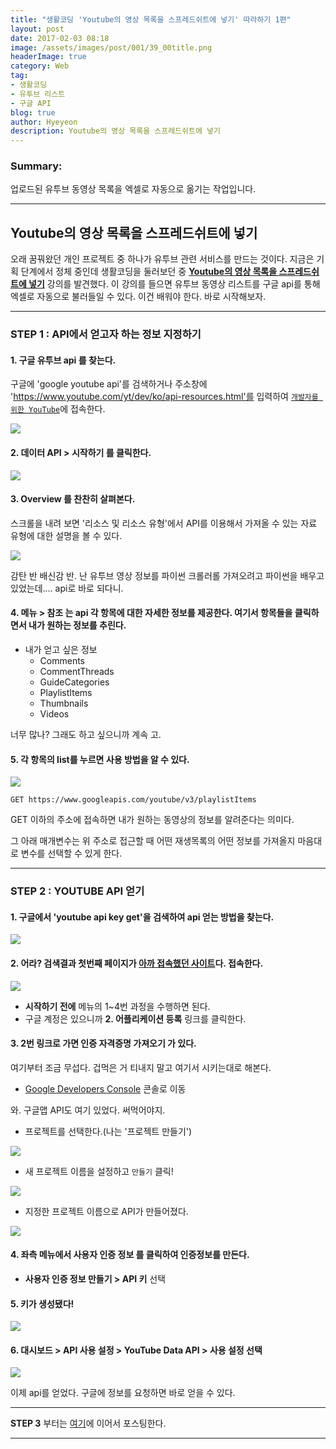 ```yaml
---
title: "생활코딩 'Youtube의 영상 목록을 스프레드쉬트에 넣기' 따라하기 1편"
layout: post
date: 2017-02-03 08:18
image: /assets/images/post/001/39_00title.png
headerImage: true
category: Web
tag:
- 생활코딩
- 유투브 리스트
- 구글 API
blog: true
author: Hyeyeon
description: Youtube의 영상 목록을 스프레드쉬트에 넣기
---
```


### Summary:

업로드된 유투브 동영상 목록을 엑셀로 자동으로 옮기는 작업입니다.

---

## Youtube의 영상 목록을 스프레드쉬트에 넣기

오래 꿈꿔왔던 개인 프로젝트 중 하나가 유투브 관련 서비스를 만드는 것이다. 지금은 기획 단계에서 정체 중인데 생활코딩을 둘러보던 중 **[Youtube의 영상 목록을 스프레드쉬트에 넣기](https://opentutorials.org/module/2503/14109)** 강의를 발견했다. 이 강의를 들으면 유투브 동영상 리스트를 구글 api를 통해 엑셀로 자동으로 불러들일 수 있다. 이건 배워야 한다. 바로 시작해보자.

---

### STEP 1 : API에서 얻고자 하는 정보 지정하기

#### 1. **구글 유투브 api** 를 찾는다.

구글에 'google youtube api'를 검색하거나 주소창에 'https://www.youtube.com/yt/dev/ko/api-resources.html'를 입력하여 [`개발자를 위한 YouTube`](https://www.youtube.com/yt/dev/ko/api-resources.html)에 접속한다.

![](/assets/images/post/001/39_01.png)

#### 2. **데이터 API > 시작하기** 를 클릭한다.

![](/assets/images/post/001/39_02.png)

#### 3. **Overview** 를 찬찬히 살펴본다.

스크롤을 내려 보면 '리소스 및 리소스 유형'에서 API를 이용해서 가져올 수 있는 자료 유형에 대한 설명을 볼 수 있다.

![](/assets/images/post/001/39_03.png)

감탄 반 배신감 반. 난 유투브 영상 정보를 파이썬 크롤러롤 가져오려고 파이썬을 배우고 있었는데.... api로 바로 되다니.

#### 4. **메뉴 > 참조** 는 api 각 항목에 대한 자세한 정보를 제공한다. 여기서 항목들을 클릭하면서 내가 원하는 정보를 추린다.

* 내가 얻고 싶은 정보
	* Comments
	* CommentThreads
	* GuideCategories
	* PlaylistItems
	* Thumbnails
	* Videos

너무 많나? 그래도 하고 싶으니까 계속 고.

#### 5. 각 항목의 list를 누르면 사용 방법을 알 수 있다.

![](/assets/images/post/001/39_04.png)

```
GET https://www.googleapis.com/youtube/v3/playlistItems
```

GET 이하의 주소에 접속하면 내가 원하는 동영상의 정보를 알려준다는 의미다.

그 아래 매개변수는 위 주소로 접근할 때 어떤 재생목록의 어떤 정보를 가져올지 마음대로 변수를 선택할 수 있게 한다.

---

### STEP 2 : YOUTUBE API 얻기

#### 1. 구글에서 'youtube api key get'을 검색하여 api 얻는 방법을 찾는다.

![](/assets/images/post/001/39_05.png)

#### 2. 어라? 검색결과 첫번째 페이지가 [아까 접속했던 사이트](https://developers.google.com/youtube/v3/getting-started?hl=ko)다. 접속한다.

![](/assets/images/post/001/39_06.png)

* **시작하기 전에** 메뉴의 1~4번 과정을 수행하면 된다.
* 구글 계정은 있으니까 **2. 어플리케이션 등록** 링크를 클릭한다.

#### 3. 2번 링크로 가면 **인증 자격증명 가져오기** 가 있다.

여기부터 조금 무섭다. 겁먹은 거 티내지 말고 여기서 시키는대로 해본다.

* [Google Developers Console](https://console.developers.google.com/apis/library?hl=ko) 콘솔로 이동

와. 구글맵 API도 여기 있었다. 써먹어야지.

* 프로젝트를 선택한다.(나는 '프로젝트 만들기')

![](/assets/images/post/001/39_07.png)

* 새 프로젝트 이름을 설정하고 `만들기` 클릭!

![](/assets/images/post/001/39_08.png)

* 지정한 프로젝트 이름으로 API가 만들어졌다.

![](/assets/images/post/001/39_09.png)

#### 4. 좌측 메뉴에서 **사용자 인증 정보** 를 클릭하여 인증정보를 만든다.

* **사용자 인증 정보 만들기 > API 키** 선택

#### 5. 키가 생성됐다!

![](/assets/images/post/001/39_10.png)

#### 6. **대시보드 > API 사용 설정 > YouTube Data API > 사용 설정** 선택

![](/assets/images/post/001/39_11.png)

이제 api를 얻었다. 구글에 정보를 요청하면 바로 얻을 수 있다.

---

**STEP 3** 부터는 [여기](https://imyeonn.github.io/blog/web/41/)에 이어서 포스팅한다.

---
